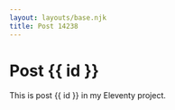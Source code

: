 ```yaml
---
layout: layouts/base.njk
title: Post 14238
---
```


# Post {{ id }}

This is post {{ id }} in my Eleventy project.
